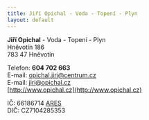 ```yaml
---
title: Jiří Opichal - Voda - Topení - Plyn
layout: default
---
```


**Jiří Opichal**  -  Voda - Topení - Plyn  
Hněvotín 186  
783 47 Hněvotín

Telefon: **604 702 663**  
E-mail: [opichal.jiri@centrum.cz](mailto:Jiri%20Opichal%20-%20VODA-TOPENI-PLYN%20<opichal.jiri@centrum.cz>)  
E-mail: [jiri@opichal.cz](mailto:Jiri%20Opichal%20-%20VODA-TOPENI-PLYN%20<jiri@opichal.cz>)  
[http://www.opichal.cz](http://www.opichal.cz)

IČ: 66186714 [ARES](http://wwwinfo.mfcr.cz/cgi-bin/ares/darv_rzp.cgi?ico=66186714&xml=2&jazyk=cz)  
DIČ: CZ7104285353
